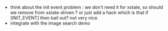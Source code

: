 - think about the init event problem : we don't need it for xstate, so should we remove from 
xstate-driven ? or just add a hack which is that if [INIT_EVENT] then bail out? not very nice
- integrate with the image search demo
